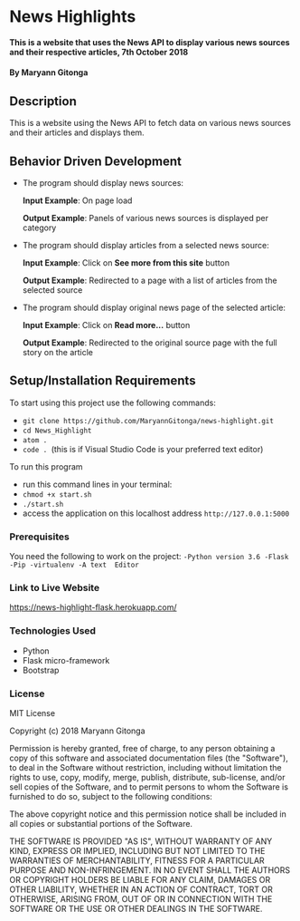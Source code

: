 # News Highlights
#### This is a website that uses the News API to display various news sources and their respective articles, 7th October 2018
#### By **Maryann Gitonga**
## Description
This is a website using the News API to fetch data on various news sources and their articles and displays them.
## Behavior Driven Development
* The program should display news sources:

     **Input Example**: On page load

     **Output Example**: Panels of various news sources is displayed per category

* The program should display articles from a selected news source:

     **Input Example**: Click on **See more from this site** button

     **Output Example**: Redirected to a page with a list of articles from the selected source

* The program should display original news page of the selected article:

     **Input Example**: Click on **Read more...** button

     **Output Example**: Redirected to the original source page with the full story on the article
## Setup/Installation Requirements
To start using this project use the following commands:

* `git clone https://github.com/MaryannGitonga/news-highlight.git`
* `cd News_Highlight`
* `atom .`
* `code . `(this is if Visual Studio Code is your preferred text editor)

To run this program
* run this command lines in your terminal:
* `chmod +x start.sh`
* `./start.sh`
* access the application on this localhost address `http://127.0.0.1:5000`

### Prerequisites
You need the following to work on the project:
`-Python version 3.6
-Flask
-Pip
-virtualenv
-A text  Editor`
### Link to Live Website
https://news-highlight-flask.herokuapp.com/

### Technologies Used
* Python
* Flask micro-framework
* Bootstrap

### License
MIT License

Copyright (c) 2018 Maryann Gitonga

Permission is hereby granted, free of charge, to any person obtaining a copy of this software and associated documentation files (the "Software"), to deal in the Software without restriction, including without limitation the rights to use, copy, modify, merge, publish, distribute, sub-license, and/or sell copies of the Software, and to permit persons to whom the Software is furnished to do so, subject to the following conditions:

The above copyright notice and this permission notice shall be included in all copies or substantial portions of the Software.

THE SOFTWARE IS PROVIDED "AS IS", WITHOUT WARRANTY OF ANY KIND, EXPRESS OR IMPLIED, INCLUDING BUT NOT LIMITED TO THE WARRANTIES OF MERCHANTABILITY, FITNESS FOR A PARTICULAR PURPOSE AND NON-INFRINGEMENT. IN NO EVENT SHALL THE AUTHORS OR COPYRIGHT HOLDERS BE LIABLE FOR ANY CLAIM, DAMAGES OR OTHER LIABILITY, WHETHER IN AN ACTION OF CONTRACT, TORT OR OTHERWISE, ARISING FROM, OUT OF OR IN CONNECTION WITH THE SOFTWARE OR THE USE OR OTHER DEALINGS IN THE SOFTWARE.
